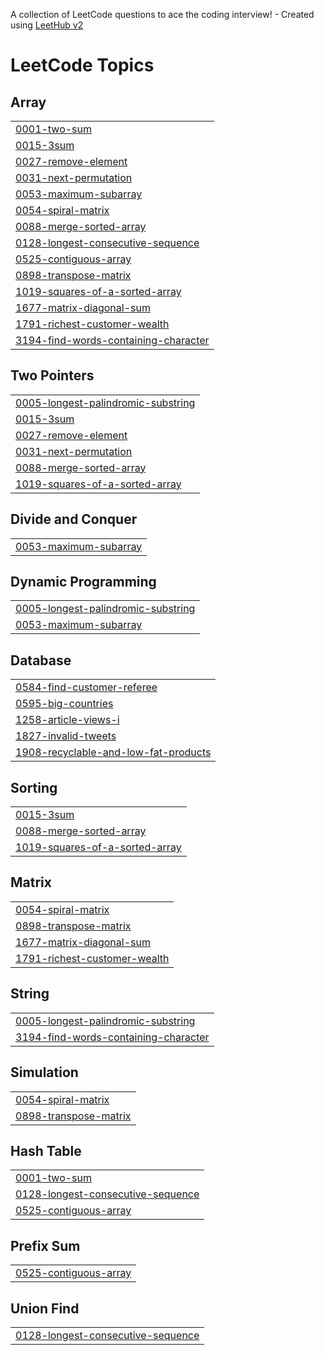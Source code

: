 A collection of LeetCode questions to ace the coding interview! - Created using [LeetHub v2](https://github.com/arunbhardwaj/LeetHub-2.0)
<!---LeetCode Topics Start-->
# LeetCode Topics
## Array
|  |
| ------- |
| [0001-two-sum](https://github.com/muneera15/Leetcode/tree/master/0001-two-sum) |
| [0015-3sum](https://github.com/muneera15/Leetcode/tree/master/0015-3sum) |
| [0027-remove-element](https://github.com/muneera15/Leetcode/tree/master/0027-remove-element) |
| [0031-next-permutation](https://github.com/muneera15/Leetcode/tree/master/0031-next-permutation) |
| [0053-maximum-subarray](https://github.com/muneera15/Leetcode/tree/master/0053-maximum-subarray) |
| [0054-spiral-matrix](https://github.com/muneera15/Leetcode/tree/master/0054-spiral-matrix) |
| [0088-merge-sorted-array](https://github.com/muneera15/Leetcode/tree/master/0088-merge-sorted-array) |
| [0128-longest-consecutive-sequence](https://github.com/muneera15/Leetcode/tree/master/0128-longest-consecutive-sequence) |
| [0525-contiguous-array](https://github.com/muneera15/Leetcode/tree/master/0525-contiguous-array) |
| [0898-transpose-matrix](https://github.com/muneera15/Leetcode/tree/master/0898-transpose-matrix) |
| [1019-squares-of-a-sorted-array](https://github.com/muneera15/Leetcode/tree/master/1019-squares-of-a-sorted-array) |
| [1677-matrix-diagonal-sum](https://github.com/muneera15/Leetcode/tree/master/1677-matrix-diagonal-sum) |
| [1791-richest-customer-wealth](https://github.com/muneera15/Leetcode/tree/master/1791-richest-customer-wealth) |
| [3194-find-words-containing-character](https://github.com/muneera15/Leetcode/tree/master/3194-find-words-containing-character) |
## Two Pointers
|  |
| ------- |
| [0005-longest-palindromic-substring](https://github.com/muneera15/Leetcode/tree/master/0005-longest-palindromic-substring) |
| [0015-3sum](https://github.com/muneera15/Leetcode/tree/master/0015-3sum) |
| [0027-remove-element](https://github.com/muneera15/Leetcode/tree/master/0027-remove-element) |
| [0031-next-permutation](https://github.com/muneera15/Leetcode/tree/master/0031-next-permutation) |
| [0088-merge-sorted-array](https://github.com/muneera15/Leetcode/tree/master/0088-merge-sorted-array) |
| [1019-squares-of-a-sorted-array](https://github.com/muneera15/Leetcode/tree/master/1019-squares-of-a-sorted-array) |
## Divide and Conquer
|  |
| ------- |
| [0053-maximum-subarray](https://github.com/muneera15/Leetcode/tree/master/0053-maximum-subarray) |
## Dynamic Programming
|  |
| ------- |
| [0005-longest-palindromic-substring](https://github.com/muneera15/Leetcode/tree/master/0005-longest-palindromic-substring) |
| [0053-maximum-subarray](https://github.com/muneera15/Leetcode/tree/master/0053-maximum-subarray) |
## Database
|  |
| ------- |
| [0584-find-customer-referee](https://github.com/muneera15/Leetcode/tree/master/0584-find-customer-referee) |
| [0595-big-countries](https://github.com/muneera15/Leetcode/tree/master/0595-big-countries) |
| [1258-article-views-i](https://github.com/muneera15/Leetcode/tree/master/1258-article-views-i) |
| [1827-invalid-tweets](https://github.com/muneera15/Leetcode/tree/master/1827-invalid-tweets) |
| [1908-recyclable-and-low-fat-products](https://github.com/muneera15/Leetcode/tree/master/1908-recyclable-and-low-fat-products) |
## Sorting
|  |
| ------- |
| [0015-3sum](https://github.com/muneera15/Leetcode/tree/master/0015-3sum) |
| [0088-merge-sorted-array](https://github.com/muneera15/Leetcode/tree/master/0088-merge-sorted-array) |
| [1019-squares-of-a-sorted-array](https://github.com/muneera15/Leetcode/tree/master/1019-squares-of-a-sorted-array) |
## Matrix
|  |
| ------- |
| [0054-spiral-matrix](https://github.com/muneera15/Leetcode/tree/master/0054-spiral-matrix) |
| [0898-transpose-matrix](https://github.com/muneera15/Leetcode/tree/master/0898-transpose-matrix) |
| [1677-matrix-diagonal-sum](https://github.com/muneera15/Leetcode/tree/master/1677-matrix-diagonal-sum) |
| [1791-richest-customer-wealth](https://github.com/muneera15/Leetcode/tree/master/1791-richest-customer-wealth) |
## String
|  |
| ------- |
| [0005-longest-palindromic-substring](https://github.com/muneera15/Leetcode/tree/master/0005-longest-palindromic-substring) |
| [3194-find-words-containing-character](https://github.com/muneera15/Leetcode/tree/master/3194-find-words-containing-character) |
## Simulation
|  |
| ------- |
| [0054-spiral-matrix](https://github.com/muneera15/Leetcode/tree/master/0054-spiral-matrix) |
| [0898-transpose-matrix](https://github.com/muneera15/Leetcode/tree/master/0898-transpose-matrix) |
## Hash Table
|  |
| ------- |
| [0001-two-sum](https://github.com/muneera15/Leetcode/tree/master/0001-two-sum) |
| [0128-longest-consecutive-sequence](https://github.com/muneera15/Leetcode/tree/master/0128-longest-consecutive-sequence) |
| [0525-contiguous-array](https://github.com/muneera15/Leetcode/tree/master/0525-contiguous-array) |
## Prefix Sum
|  |
| ------- |
| [0525-contiguous-array](https://github.com/muneera15/Leetcode/tree/master/0525-contiguous-array) |
## Union Find
|  |
| ------- |
| [0128-longest-consecutive-sequence](https://github.com/muneera15/Leetcode/tree/master/0128-longest-consecutive-sequence) |
<!---LeetCode Topics End-->